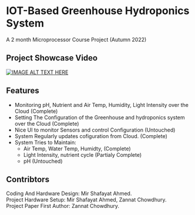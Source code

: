 # IOT-Based Greenhouse Hydroponics System
A 2 month Microprocessor Course Project (Autumn 2022)

## Project Showcase Video
[![IMAGE ALT TEXT HERE](https://img.youtube.com/vi/Lt4quiaEBFU/0.jpg)](https://youtu.be/Lt4quiaEBFU)

## Features
- Monitoring pH, Nutrient and Air Temp, Humidity, Light Intensity over the Cloud (Complete)
- Setting The Configuration of the Greenhouse and hydroponics system over the Cloud (Complete)
- Nice UI to monitor Sensors and control Configuration (Untouched)
- System Regularly updates cofiguration from Cloud. (Complete)
- System Tries to Maintain:
    - Air Temp, Water Temp, Humidty, (Complete)
    - Light Intensity, nutrient cycle (Partialy Complete)
    - pH (Untouched)


## Contribtors
Coding And Hardware Design:  Mir Shafayat Ahmed.\
Project Hardware Setup: Mir Shafayat Ahmed, Zannat Chowdhury.\
Project Paper First Author: Zannat Chowdhury.
